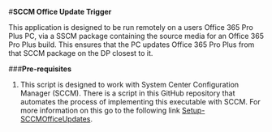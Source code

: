﻿#**SCCM Office Update Trigger**

This application is designed to be run remotely on a users Office 365 Pro Plus PC, via a SSCM package containing the source media for an Office 365 Pro Plus build. This ensures that the PC updates Office 365 Pro Plus from that SCCM package on the DP closest to it.

###**Pre-requisites**

1. This script is designed to work with System Center Configuration Manager (SCCM). There is a script in this GitHub repository that automates the process of implementing this executable with SCCM.  For more information on this go to the following link [Setup-SCCMOfficeUpdates](https://github.com/OfficeDev/Office-IT-Pro-Deployment-Scripts/blob/master/Setup-SCCMOfficeUpdates/README_Setup-SCCMOfficeUpdates.md).




	

	

